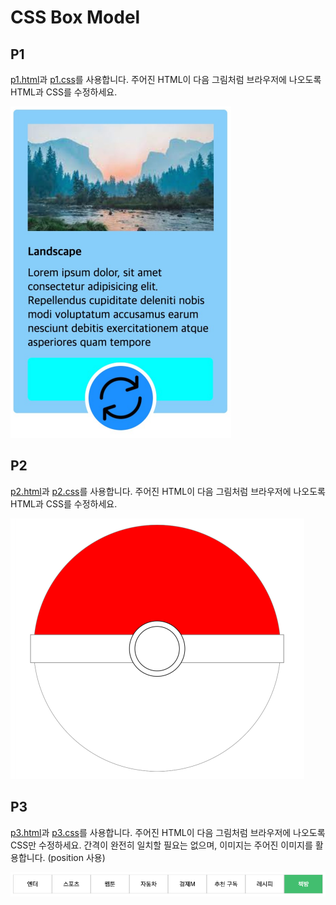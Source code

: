 # CSS Box Model
## P1

[p1.html](p1.html)과 [p1.css](p1.css)를 사용합니다.
주어진 HTML이 다음 그림처럼 브라우저에 나오도록 HTML과 CSS를 수정하세요.

![p1.png](p1.png)

## P2

[p2.html](p2.html)과 [p2.css](p2.css)를 사용합니다.
주어진 HTML이 다음 그림처럼 브라우저에 나오도록 HTML과 CSS를 수정하세요.

![p2.png](p2.png)

## P3

[p3.html](p3.html)과 [p3.css](p3.css)를 사용합니다.
주어진 HTML이 다음 그림처럼 브라우저에 나오도록 CSS만 수정하세요.
간격이 완전히 일치할 필요는 없으며, 이미지는 주어진 이미지를 활용합니다.
(position 사용)

![p3.png](p3.png)
